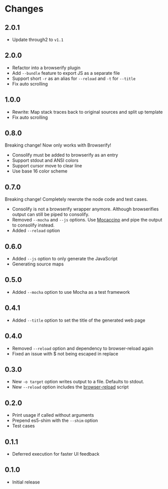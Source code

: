 # Changes

## 2.0.1

- Update through2 to `v1.1`

## 2.0.0

- Refactor into a browserify plugin
- Add `--bundle` feature to export JS as a separate file
- Support short `-r` as an alias for `--reload` and `-t` for `--title`
- Fix auto scrolling

## 1.0.0

- Rewrite: Map stack traces back to original sources and split up template
- Fix auto scrolling

## 0.8.0

Breaking change! Now only works with Browserify!

- Consolify must be added to browserify as an entry
- Support stdout and ANSI colors
- Support cursor move to clear line
- Use base 16 color scheme

## 0.7.0

Breaking change! Completely rewrote the node code and test cases.

- Consolify is not a browserify wrapper anymore. Although browserifies output
  can still be piped to consolify.
- Removed `--mocha` and `--js` options. Use [Mocaccino][] and pipe the output
  to consolify instead.
- Added `--reload` option

[Mocaccino]: https://github.com/mantoni/mocaccino.js

## 0.6.0

- Added `--js` option to only generate the JavaScript
- Generating source maps

## 0.5.0

- Added `--mocha` option to use Mocha as a test framework

## 0.4.1

- Added `--title` option to set the title of the generated web page

## 0.4.0

- Removed `--reload` option and dependency to browser-reload again
- Fixed an issue with $ not being escaped in replace

## 0.3.0

- New `-o target` option writes output to a file. Defaults to stdout.
- New `--reload` option includes the [browser-reload][] script

[browser-reload]: https://github.com/mantoni/browser-reload

## 0.2.0

- Print usage if called without arguments
- Prepend es5-shim with the `--shim` option
- Test cases

## 0.1.1

- Deferred execution for faster UI feedback

## 0.1.0

- Initial release
